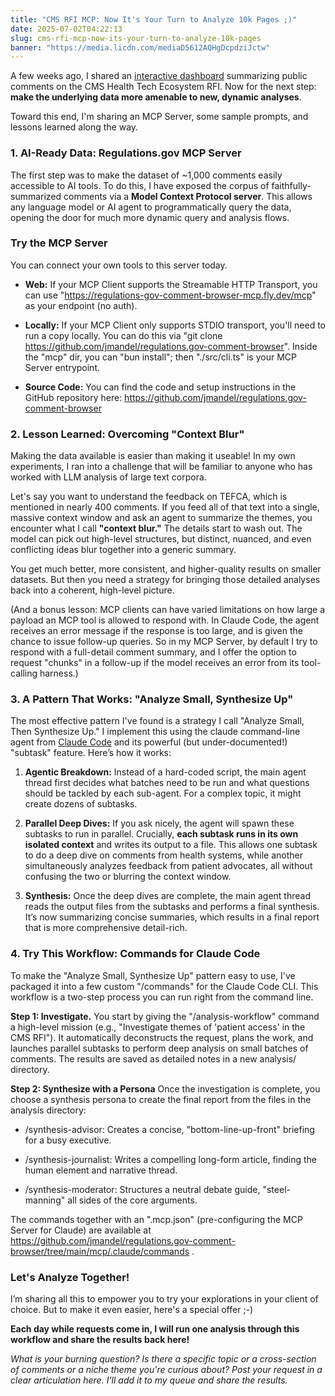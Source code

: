 ```yaml
---
title: "CMS RFI MCP: Now It's Your Turn to Analyze 10k Pages ;)"
date: 2025-07-02T04:22:13
slug: cms-rfi-mcp-now-its-your-turn-to-analyze-10k-pages
banner: "https://media.licdn.com/mediaD5612AQHgDcpdziJctw"
---
```

<p>A few weeks ago, I shared an <a href="https://joshuamandel.com/regulations.gov-comment-browser/CMS-2025-0050-0031/" target="_blank">interactive dashboard</a> summarizing public comments on the CMS Health Tech Ecosystem RFI. Now for the next step: <strong>make the underlying data more amenable to new, dynamic analyses</strong>.</p><p>Toward this end, I'm sharing an MCP Server, some sample prompts, and lessons learned along the way.</p><h3>1. AI-Ready Data: Regulations.gov MCP Server</h3><p>The first step was to make the dataset of ~1,000 comments easily accessible to AI tools. To do this, I have exposed the corpus of faithfully-summarized comments via a <strong>Model Context Protocol server</strong>. This allows any language model or AI agent to programmatically query the data, opening the door for much more dynamic query and analysis flows.</p><h3>Try the MCP Server</h3><p>You can connect your own tools to this server today.</p><ul><li><p><strong>Web:</strong> If your MCP Client supports the Streamable HTTP Transport, you can use "<a href="https://www.linkedin.com/redir/general-malware-page?url=https%3A%2F%2Fregulations-gov-comment-browser-mcp%2efly%2edev%2Fmcp" target="_blank">https://regulations-gov-comment-browser-mcp.fly.dev/mcp</a>" as your endpoint (no auth).</p></li><li><p><strong>Locally:</strong> If your MCP Client only supports STDIO transport, you'll need to run a copy locally. You can do this via "git clone <a href="https://github.com/jmandel/regulations.gov-comment-browser" target="_blank">https://github.com/jmandel/regulations.gov-comment-browser</a>". Inside the "mcp" dir, you can "bun install"; then "./src/cli.ts" is your MCP Server entrypoint.</p></li><li><p><strong>Source Code:</strong> You can find the code and setup instructions in the GitHub repository here: <a href="https://github.com/jmandel/regulations.gov-comment-browser" target="_blank">https://github.com/jmandel/regulations.gov-comment-browser</a></p></li></ul><h3>2. Lesson Learned: Overcoming "Context Blur"</h3><p>Making the data available is easier than making it useable! In my own experiments, I ran into a challenge that will be familiar to anyone who has worked with LLM analysis of large text corpora.</p><p>Let's say you want to understand the feedback on TEFCA, which is mentioned in nearly 400 comments. If you feed all of that text into a single, massive context window and ask an agent to summarize the themes, you encounter what I call <strong>"context blur."</strong> The details start to wash out. The model can pick out high-level structures, but distinct, nuanced, and even conflicting ideas blur together into a generic summary.</p><p>You get much better, more consistent, and higher-quality results on smaller datasets. But then you need a strategy for bringing those detailed analyses back into a coherent, high-level picture.</p><p>(And a bonus lesson: MCP clients can have varied limitations on how large a payload an MCP tool is allowed to respond with. In Claude Code, the agent receives an error message if the response is too large, and is given the chance to issue follow-up queries. So in my MCP Server, by default I try to respond with a full-detail comment summary, and I offer the option to request "chunks" in a follow-up if the model receives an error from its tool-calling harness.)</p><h3>3. A Pattern That Works: "Analyze Small, Synthesize Up"</h3><p>The most effective pattern I've found is a strategy I call "Analyze Small, Then Synthesize Up." I implement this using the claude command-line agent from <a href="https://docs.anthropic.com/en/docs/claude-code/overview" target="_blank">Claude Code</a> and its powerful (but under-documented!) "subtask" feature. Here’s how it works:</p><ol><li><p><strong>Agentic Breakdown:</strong> Instead of a hard-coded script, the main agent thread first decides what batches need to be run and what questions should be tackled by each sub-agent. For a complex topic, it might create dozens of subtasks.</p></li><li><p><strong>Parallel Deep Dives:</strong> If you ask nicely, the agent will spawn these subtasks to run in parallel. Crucially, <strong>each subtask runs in its own isolated context</strong> and writes its output to a file. This allows one subtask to do a deep dive on comments from health systems, while another simultaneously analyzes feedback from patient advocates, all without confusing the two or blurring the context window.</p></li><li><p><strong>Synthesis:</strong> Once the deep dives are complete, the main agent thread reads the output files from the subtasks and performs a final synthesis. It’s now summarizing concise summaries, which results in a final report that is more comprehensive detail-rich.</p></li></ol><h3>4. Try This Workflow: Commands for Claude Code</h3><p>To make the "Analyze Small, Synthesize Up" pattern easy to use, I've packaged it into a few custom "/commands" for the Claude Code CLI. This workflow is a two-step process you can run right from the command line.</p><p><strong>Step 1: Investigate.</strong> You start by giving the "/analysis-workflow" command a high-level mission (e.g., "Investigate themes of 'patient access' in the CMS RFI"). It automatically deconstructs the request, plans the work, and launches parallel subtasks to perform deep analysis on small batches of comments. The results are saved as detailed notes in a new analysis/ directory.</p><p><strong>Step 2: Synthesize with a Persona</strong> Once the investigation is complete, you choose a synthesis persona to create the final report from the files in the analysis directory:</p><ul><li><p>/synthesis-advisor: Creates a concise, "bottom-line-up-front" briefing for a busy executive.</p></li><li><p>/synthesis-journalist: Writes a compelling long-form article, finding the human element and narrative thread.</p></li><li><p>/synthesis-moderator: Structures a neutral debate guide, "steel-manning" all sides of the core arguments.</p></li></ul><p>The commands together with an ".mcp.json" (pre-configuring the MCP Server for Claude) are available at <a href="https://github.com/jmandel/regulations.gov-comment-browser/tree/main/mcp/.claude/commands" target="_blank">https://github.com/jmandel/regulations.gov-comment-browser/tree/main/mcp/.claude/commands</a> .</p><h3>Let's Analyze Together!</h3><p>I’m sharing all this to empower you to try your explorations in your client of choice. But to make it even easier, here's a special offer ;-)</p><p><strong>Each day while requests come in, I will run one analysis through this workflow and share the results back here!</strong></p><p><em>What is your burning question? Is there a specific topic or a cross-section of comments or a niche theme you're curious about? Post your request in a clear articulation here. I’ll add it to my queue and share the results.</em></p>